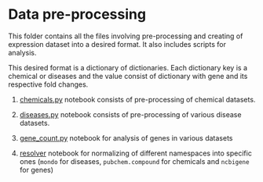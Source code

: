 # Data pre-processing

This folder contains all the files involving pre-processing and creating of expression dataset into a desired format. It also includes scripts for analysis. 

This desired format is a dictionary of dictionaries. Each dictionary key is a chemical or diseases and the value consist of dictionary with gene and its respective fold changes.

1. [chemicals.py](chemicals.py) notebook consists of pre-processing of chemical datasets.

1. [diseases.py](diseases.py) notebook consists of pre-processing of various disease datasets.

1. [gene_count.py](gene_count.py) notebook for analysis of genes in various datasets

1. [resolver](gene_count.py) notebook for normalizing of different namespaces into specific ones (`mondo` for diseases, `pubchem.compound` for chemicals and `ncbigene` for genes)

